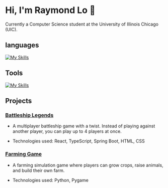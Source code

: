 # Hi, I'm Raymond Lo 👋
Currently a Computer Science student at the University of Illinois Chicago (UIC).

## languages
[![My Skills](https://skillicons.dev/icons?i=html,css,js,ts,python,java,c,cpp,gitlinux)](https://skillicons.dev)

## Tools
[![My Skills](https://skillicons.dev/icons?i=react,mysql,git,linux)](https://skillicons.dev)

## Projects
### [Battleship Legends](https://github.com/RayLo3097/battleship-legends)
- A multiplayer battleship game with a twist. Instead of playing against another player, you can play up to 4 players at once.

- Technologies used: React, TypeScript, Spring Boot, HTML, CSS

### [Farming Game](https://github.com/RayLo3097/farming-game)
- A farming simulation game where players can grow crops, raise animals, and build their own farm.

- Technologies used: Python, Pygame

<!--
**RayLo3097/RayLo3097** is a ✨ _special_ ✨ repository because its `README.md` (this file) appears on your GitHub profile.

Here are some ideas to get you started:

- 🔭 I’m currently working on ...
- 🌱 I’m currently learning ...
- 👯 I’m looking to collaborate on ...
- 🤔 I’m looking for help with ...
- 💬 Ask me about ...
- 📫 How to reach me: ...
- 😄 Pronouns: ...
- ⚡ Fun fact: ...
-->
